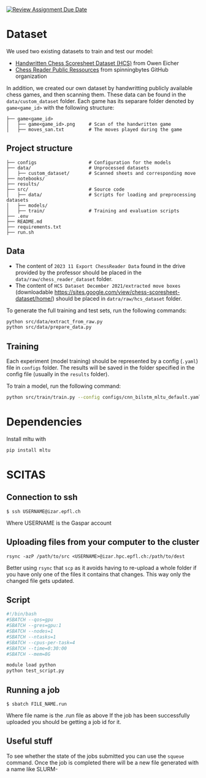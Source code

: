 [![Review Assignment Due Date](https://classroom.github.com/assets/deadline-readme-button-22041afd0340ce965d47ae6ef1cefeee28c7c493a6346c4f15d667ab976d596c.svg)](https://classroom.github.com/a/UDdkOEMs)

# Dataset

We used two existing datasets to train and test our model:
- [Handwritten Chess Scoresheet Dataset (HCS)](https://tc11.cvc.uab.es/datasets/HCS_1/) from Owen Eicher
- [Chess Reader Public Ressources](https://www.dropbox.com/scl/fo/mfoclmkggrnv0u8wufck8/h?rlkey=v0prueklq3mqsav823voin5yi&e=3&dl=0) from spinningbytes GitHub organization

In addition, we created our own dataset by handwritting publicly available chess games, and then scanning them. These data can be found in the `data/custom_dataset` folder. Each game has its separare folder denoted by `game<game_id>` with the following structure:

```
├── game<game_id>
│   ├── game<game_id>.png     # Scan of the handwritten game                  
│   ├── moves_san.txt         # The moves played during the game
```

## Project structure 

```
├── configs                   # Configuration for the models
├── data/                     # Unprocessed datasets
│   ├── custom_dataset/       # Scanned sheets and corresponding move 
├── notebooks/                
├── results/                  
├── src/                      # Source code 
│   ├── data/                 # Scripts for loading and preprocessing datasets
│   ├── models/               
│   ├── train/                # Training and evaluation scripts
├── .env                      
├── README.md
├── requirements.txt
├── run.sh            
```

## Data
* The content of `2023 11 Export ChessReader Data` found in the drive provided by the professor should be placed in the `data/raw/chess_reader_dataset` folder. 
* The content of `HCS Dataset December 2021/extracted move boxes` (downloadable https://sites.google.com/view/chess-scoresheet-dataset/home/) should be placed in `datra/raw/hcs_dataset` folder. 

To generate the full training and test sets, run the following commands: 
```bash 
python src/data/extract_from_raw.py
python src/data/prepare_data.py
```

## Training

Each experiment (model training) should be represented by a config (`.yaml`) file in `configs` folder. 
The results will be saved in the folder specified in the config file (usually in the `results` folder). 

To train a model, run the following command: 
```bash
python src/train/train.py --config configs/cnn_bilstm_mltu_default.yaml
```

# Dependencies 
Install mltu with 
```bash
pip install mltu
``` 

# SCITAS

## Connection to ssh

```
$ ssh USERNAME@izar.epfl.ch
```

Where USERNAME is the Gaspar account

## Uploading files from your computer to the cluster

```
rsync -azP /path/to/src <USERNAME>@izar.hpc.epfl.ch:/path/to/dest
```

Better using `rsync` that `scp` as it avoids having to re-upload a whole folder if you have only one of the files it contains that changes. This way only the changed file gets updated.

## Script 

```bash
#!/bin/bash
#SBATCH --qos=gpu
#SBATCH --gres=gpu:1
#SBATCH --nodes=1
#SBATCH --ntasks=1
#SBATCH --cpus-per-task=4
#SBATCH --time=0:30:00
#SBATCH --mem=8G

module load python
python test_script.py
```

## Running a job

```
$ sbatch FILE_NAME.run
```

Where file name is the .run file as above
If the job has been successfully uploaded you should be getting a job id for it.

## Useful stuff

To see whether the state of the jobs submitted you can use the `squeue` command.
Once the job is completed there will be a new file generated with a name like SLURM-<jobid>

